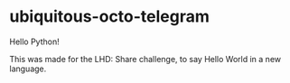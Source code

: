 # ubiquitous-octo-telegram

Hello Python!

This was made for the LHD: Share challenge, to say Hello World in a new language.

